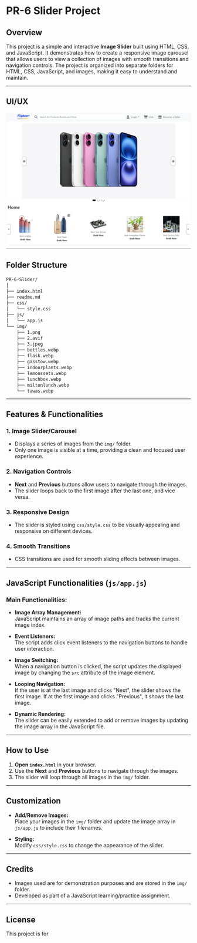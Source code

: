 # PR-6 Slider Project

## Overview

This project is a simple and interactive **Image Slider** built using HTML, CSS, and JavaScript. It demonstrates how to create a responsive image carousel that allows users to view a collection of images with smooth transitions and navigation controls. The project is organized into separate folders for HTML, CSS, JavaScript, and images, making it easy to understand and maintain.

---
## UI/UX 

<img src="./img/image1.png">
<br>
<img src="./img/image.png">

## Folder Structure

```
PR-6-Slider/
│
├── index.html
├── readme.md
├── css/
│   └── style.css
├── js/
│   └── app.js
└── img/
    ├── 1.png
    ├── 2.avif
    ├── 3.jpeg
    ├── bottles.webp
    ├── flask.webp
    ├── gasstow.webp
    ├── indoorplants.webp
    ├── lemonssets.webp
    ├── lunchbox.webp
    ├── miltonlunch.webp
    └── tawas.webp
```

---

## Features & Functionalities

### 1. **Image Slider/Carousel**
- Displays a series of images from the `img/` folder.
- Only one image is visible at a time, providing a clean and focused user experience.

### 2. **Navigation Controls**
- **Next** and **Previous** buttons allow users to navigate through the images.
- The slider loops back to the first image after the last one, and vice versa.

### 3. **Responsive Design**
- The slider is styled using `css/style.css` to be visually appealing and responsive on different devices.

### 4. **Smooth Transitions**
- CSS transitions are used for smooth sliding effects between images.

---

## JavaScript Functionalities (`js/app.js`)

### Main Functionalities:

- **Image Array Management:**  
  JavaScript maintains an array of image paths and tracks the current image index.

- **Event Listeners:**  
  The script adds click event listeners to the navigation buttons to handle user interaction.

- **Image Switching:**  
  When a navigation button is clicked, the script updates the displayed image by changing the `src` attribute of the image element.

- **Looping Navigation:**  
  If the user is at the last image and clicks "Next", the slider shows the first image. If at the first image and clicks "Previous", it shows the last image.

- **Dynamic Rendering:**  
  The slider can be easily extended to add or remove images by updating the image array in the JavaScript file.

---

## How to Use

1. **Open `index.html`** in your browser.
2. Use the **Next** and **Previous** buttons to navigate through the images.
3. The slider will loop through all images in the `img/` folder.

---

## Customization

- **Add/Remove Images:**  
  Place your images in the `img/` folder and update the image array in `js/app.js` to include their filenames.

- **Styling:**  
  Modify `css/style.css` to change the appearance of the slider.

---

## Credits

- Images used are for demonstration purposes and are stored in the `img/` folder.
- Developed as part of a JavaScript learning/practice assignment.

---

## License

This project is for